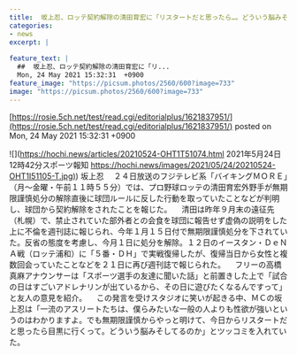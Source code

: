 ```yaml
---
title:  坂上忍、ロッテ契約解除の清田育宏に「リスタートだと思ったら…。どういう脳みそしてるのか」  
categories:
- news
excerpt: |
  
feature_text: |
  ##  坂上忍、ロッテ契約解除の清田育宏に「リ...
  Mon, 24 May 2021 15:32:31  +0900
feature_image: "https://picsum.photos/2560/600?image=733"
image: "https://picsum.photos/2560/600?image=733"
---
```


[https://rosie.5ch.net/test/read.cgi/editorialplus/1621837951/](https://rosie.5ch.net/test/read.cgi/editorialplus/1621837951/)
posted on Mon, 24 May 2021 15:32:31  +0900

<!--more-->

![](https://hochi.news/articles/20210524-OHT1T51074.html 2021年5月24日 12時42分スポーツ報知 [https://hochi.news/images/2021/05/24/20210524-OHT1I51105-T.jpg)](https://hochi.news/images/2021/05/24/20210524-OHT1I51105-T.jpg)) 坂上忍 　２４日放送のフジテレビ系「バイキングＭＯＲＥ」（月〜金曜・午前１１時５５分）では、プロ野球ロッテの清田育宏外野手が無期限謹慎処分の解除直後に球団ルールに反した行動を取っていたことなどが判明し、球団から契約解除をされたことを報じた。 　清田は昨年９月末の遠征先（札幌）で、禁止されていた部外者との会食を球団に報告せず虚偽の説明をした上に不倫を週刊誌に報じられ、今年１月１５日付で無期限謹慎処分を下されていた。反省の態度を考慮し、今月１日に処分を解除。１２日のイースタン・ＤｅＮＡ戦（ロッテ浦和）に「５番・ＤＨ」で実戦復帰したが、復帰当日から女性と複数回会っていたことなどを２１日に再び週刊誌で報じられた。 　フリーの高橋真麻アナウンサーは「スポーツ選手の友達に聞いた話」と前置きした上で「試合の日はすごいアドレナリンが出ているから、その日に遊びたくなるんですって」と友人の意見を紹介。 　この発言を受けスタジオに笑いが起きる中、ＭＣの坂上忍は「一流のアスリートたちは、僕らみたいな一般の人よりも性欲が強いというのはわかりますよ。でも無期限謹慎からやっと明けて、今日からリスタートだと思ったら目黒に行くって。どういう脳みそしてるのか」とツッコミを入れていた。
